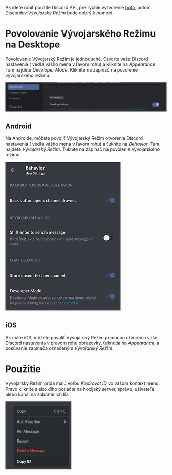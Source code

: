 <!-- TITLE: [SK] Vývojarký Režim  -->
<!-- SUBTITLE: V hĺbkovej dokumentácii o Discordovom Vývojarskom Režime -->

Ak idete robiť použite Discord API, pre rýchle vytvorenie [bota](sk/bots), potom Discordov *Vývojarský Režim* bude dobrý k pomoci.

# Povolovanie Vývojarského Režimu na Desktope
Povolovanie Vývojarský Režim je jednoduché. Otvorte vaše Discord nastavenia (<i class="icon-cog"></i> vedľa vášho mena v ľavom rohu) a kliknite na *Appearance*. Tam najdete *Developer Mode*. Kliknite na zapínač na povolenie vývojarského režimu.

![Devmode Toggle](/uploads/developer-mode/devmode-toggle.png "Devmode Toggle")

## Android
Na Androide, môžete povoliť Vývojarský Režim otvorenia Discord nastavenia (<i class="icon-cog"></i> vedľa vášho mena v ľavom rohu) a ťuknite na *Behavior*. Tam najdete *Vývojarský Režim*. Ťuknite na zapínač na povolenie vývojarského režimu.

![Devmode Toggle Android](/uploads/developer-mode/devmode-toggle-android.png "Devmode Toggle Android")

## iOS

Ak máte iOS, môžete povoliť Vývojarský Režim pomocou otvorenia vaše Discord nastavenia <i class="icon-cog"></i> v pravom rohu obrazovky, ťuknutia na *Appearance*, a posúvanie zapínača označeným *Vývojarský Režim*.

# Použitie
Vývojarský Režim pridá malú voľbu *Kopírovať ID* vo vašom kontext menu. Pravo klikniťe alebo dlho potlačte na hocijaký server, správu, uživateľa alebo kanál na zobratie ich ID. 

![Devmode Rightclick](/uploads/developer-mode/devmode-rightclick.png "Devmode Rightclick")